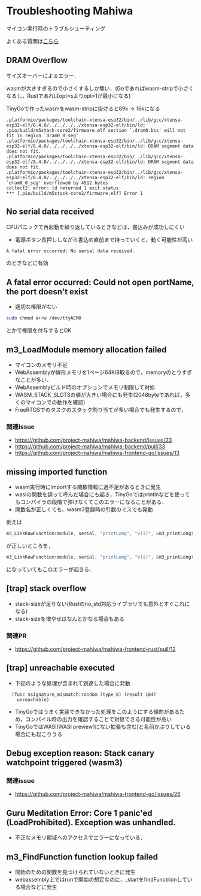 # Troubleshooting Mahiwa

マイコン実行時のトラブルシューティング

よくある質問は[こちら](/research/qa/)

## DRAM Overflow

サイズオーバーによるエラー．

wasmが大きすぎるので小さくするしか無い．(Goであればwasm-stripで小さくなるし，Rustであればopt=sよりopt=1が最小になる)

TinyGoで作ったwasmをwasm-stripに掛けると89k -> 16kになる

```
.platformio/packages/toolchain-xtensa-esp32/bin/../lib/gcc/xtensa-esp32-elf/8.4.0/../../../../xtensa-esp32-elf/bin/ld: .pio/build/m5stack-core2/firmware.elf section `.dram0.bss' will not fit in region `dram0_0_seg'
.platformio/packages/toolchain-xtensa-esp32/bin/../lib/gcc/xtensa-esp32-elf/8.4.0/../../../../xtensa-esp32-elf/bin/ld: DRAM segment data does not fit.
.platformio/packages/toolchain-xtensa-esp32/bin/../lib/gcc/xtensa-esp32-elf/8.4.0/../../../../xtensa-esp32-elf/bin/ld: DRAM segment data does not fit.
.platformio/packages/toolchain-xtensa-esp32/bin/../lib/gcc/xtensa-esp32-elf/8.4.0/../../../../xtensa-esp32-elf/bin/ld: region `dram0_0_seg' overflowed by 4512 bytes
collect2: error: ld returned 1 exit status
*** [.pio/build/m5stack-core2/firmware.elf] Error 1
```

## No serial data received

CPUパニックで再起動を繰り返しているときなどは，書込みが成功しにくい

- 電源ボタン長押ししながら書込の直前まで持っていくと，動く可能性が高い

```sh
A fatal error occurred: No serial data received.
```

のときなどに有効

## A fatal error occurred: Could not open portName, the port doesn't exist

- 適切な権限がない

```sh
sudo chmod a+rw /dev/ttyACM0
```

とかで権限を付与するとOK

## m3_LoadModule memory allocation failed

- マイコンのメモリ不足
- WebAssemblyが線形メモリを1ページ64KiB取るので，memoryのとりすぎなことが多い．
- WebAssemblyビルド時のオプションでメモリ制限して対処
- WASM_STACK_SLOTSの値が大きい場合にも発生(2048byteであれば，多くのマイコンでの動作を確認)
- FreeRTOSでのタスクのスタック割り当てが多い場合でも発生するので，

### 関連Issue

- https://github.com/project-mahiwa/mahiwa-backend/issues/23
- https://github.com/project-mahiwa/mahiwa-backend/pull/33
- https://github.com/project-mahiwa/mahiwa-frontend-go/issues/13

## missing imported function

- wasm実行時にimportする関数情報に過不足があるときに発生
- wasiの関数を誤って呼んだ場合にも起き，TinyGoではprintlnなどを使ってもコンパイラの段階で弾けなくてこのエラーになることがある．
- 関数名が正しくても，wasm3登録時の引数のミスでも発動

例えば

```c
m3_LinkRawFunction(module, serial, "printLong", "v(I)", &m3_printLong);
```

が正しいところを，

```c
m3_LinkRawFunction(module, serial, "printLong", "v(i)", &m3_printLong);
```

になっていてもこのエラーが起きる．

## \[trap\] stack overflow

- stack-sizeが足りない(Rustのno_std対応ライブラリでも意外とすぐこれになる)
- stack-sizeを増やせばなんとかなる場合もある

### 関連PR

- https://github.com/project-mahiwa/mahiwa-frontend-rust/pull/12

## \[trap\] unreachable executed

- 下記のような処理が含まれて到達した場合に発動

```wasm
  (func $signature_mismatch:random (type 8) (result i64)
    unreachable)
```

- TinyGoではうまく実装できなかった処理をこのようにする傾向があるため，コンパイル時の出力を確認することで対処できる可能性が高い
- TinyGoではWASI(WASI preview1にない拡張も含む)と名前かぶりしている場合にも起こりうる

## Debug exception reason: Stack canary watchpoint triggered (wasm3)

### 関連issue

- https://github.com/project-mahiwa/mahiwa-frontend-go/issues/26

## Guru Meditation Error: Core 1 panic'ed (LoadProhibited). Exception was unhandled.

- 不正なメモリ領域へのアクセスでエラーになっている．

## m3_FindFunction function lookup failed

- 開始のための関数を見つけられていないときに発生
- webassembly上ではrunで開始の想定なのに，\_startをfindFunctrionしている場合などに発生
